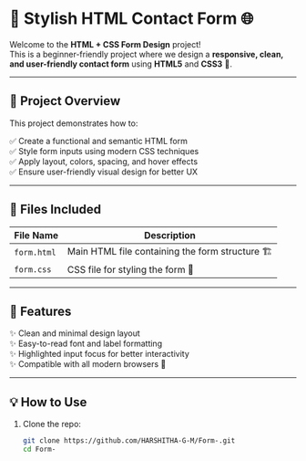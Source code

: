 # 📝 Stylish HTML Contact Form 🌐

Welcome to the **HTML + CSS Form Design** project!  
This is a beginner-friendly project where we design a **responsive, clean, and user-friendly contact form** using **HTML5** and **CSS3** 🎨.

---

## 🚀 Project Overview

This project demonstrates how to:

✅ Create a functional and semantic HTML form  
✅ Style form inputs using modern CSS techniques  
✅ Apply layout, colors, spacing, and hover effects  
✅ Ensure user-friendly visual design for better UX  

---

## 📁 Files Included

| File Name   | Description                            |
|-------------|----------------------------------------|
| `form.html` | Main HTML file containing the form structure 🏗️ |
| `form.css`  | CSS file for styling the form 🎨        |

---

## 🎯 Features

✨ Clean and minimal design layout  
✨ Easy-to-read font and label formatting  
✨ Highlighted input focus for better interactivity  
✨ Compatible with all modern browsers 🧭  

---

## 💡 How to Use

1. Clone the repo:
   ```bash
   git clone https://github.com/HARSHITHA-G-M/Form-.git
   cd Form-
